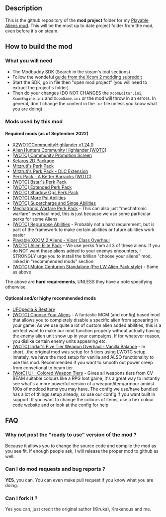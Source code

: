 ## Description

This is the github repository of the **mod project** folder for my [Playable Aliens mod](https://steamcommunity.com/sharedfiles/filedetails/?id=2850604395). 
This will be the most up to date project folder from the mod, even before it's on steam.

## How to build the mod

### What you will need

- The Modbuddy SDK (Search in the steam's tool sections)
- Follow the wondeful [guide from the Xcom 2 modding subreddit](https://www.reddit.com/r/xcom2mods/wiki/firsttime#wiki_how_to_install_and_set_up_xcom_2_wotc_sdk)
- Start the SDK, go in file then "open mod project" (you will need to extract the project's folder).
- Then do your changes (DO NOT CHANGES the `XcomEditor.ini`, `XcomEngine.ini` and `XcomGame.ini` or the mod will throw in an errors. In general, don't change the content in the `.uc` file unless you know what you are doing)

### Mods used by this mod

#### Required mods (as of September 2022)

- [X2WOTCCommunityHighlander v1.24.0](https://steamcommunity.com/workshop/filedetails/?id=1134256495)
- [Alien Hunters Community Highlander [WOTC]](https://steamcommunity.com/sharedfiles/filedetails/?id=2534737016)
- [[WOTC] Community Promotion Screen](https://steamcommunity.com/workshop/filedetails/?id=2550561145)
- [Ketaros 2D Package](https://steamcommunity.com/workshop/filedetails/?id=1557951815)
- [Mitzruti's Perk Pack](https://steamcommunity.com/sharedfiles/filedetails/?id=1561030099)
- [Mitzruti's Perk Pack - DLC Extension](https://steamcommunity.com/workshop/filedetails/?id=2066389408) 
- [Perk Pack - A Better Barracks (WOTC)](https://steamcommunity.com/workshop/filedetails/?id=1993868715)
- [[WOTC] Bstar's Perk Pack](https://steamcommunity.com/workshop/filedetails/?id=2115077818)
- [[WOTC] Extended Perk Pack](https://steamcommunity.com/workshop/filedetails/?id=1546482849) 
- [[WOTC] Shadow Ops Perk Pack](https://steamcommunity.com/workshop/filedetails/?id=1519841231)
- [[WOTC] More Psi Abilities](https://steamcommunity.com/workshop/filedetails/?id=1662114279)
- [[WOTC] Supercharge and Singe Abilities](https://steamcommunity.com/workshop/filedetails/?id=1745325917)
- [Mechatronic Warfare Perk Pack](https://steamcommunity.com/workshop/filedetails/?id=2329989067) - This can also just "mechatronic warfare" overhaul mod, this is just because we use some particular perks for some Aliens
- [[WOTC] Repurpose Abilities](https://steamcommunity.com/workshop/filedetails/?id=1792964849) - Probably not a hard requirement, but is part of the framework to make certain abilities or future abilities work easier
- [Playable XCOM 2 Aliens - Viper Class Overhaul](https://steamcommunity.com/workshop/filedetails/?id=1869612587)
- [[WOTC] Alien Elite Pack](https://steamcommunity.com/workshop/filedetails/?id=1563023889) - We use perks from all 3 of these aliens. If you do NOT want these aliens added to your enemys encounters, I STRONGLY urge you to install the brillian "choose your aliens" mod, linked in "recommended mods" section
- [[WOTC] Muton Centurion Standalone (Pre LW Alien Pack style)](https://steamcommunity.com/workshop/filedetails/?id=1972274071) - Same as above

The above are **hard requirements**, UNLESS they have a note specifying otherwise.

#### Optional and/or highy recommended mods

- [UFOpedia & Bestiary](https://steamcommunity.com/sharedfiles/filedetails/?id=2819129273)
- [[WOTC] Choose Your Aliens](https://steamcommunity.com/sharedfiles/filedetails/?id=1782917748) - A fantastic MCM (and config) based mod that allows you to completely disable a specific alien from appearing in your game. As we use quite a lot of custom alien added abilities, this is a perfect want to make our mod function properly without actually having the enemy alien unit show up in your campaigns. If for whatever reason, you dislike certain enemy units appearing etc.
- [[WOTC] Iridar's Five Tier Weapon Overhaul - Vanilla Balance](https://steamcommunity.com/sharedfiles/filedetails/?id=2406120902) - In short...the original mod was setup for 5 tiers using LWOTC setup. Innately, we have the mod setup for vanilla and ALSO functionality to use this mod. Recommended if you want to smooth out power creep from convetional to beam tier.
- [[WotC] UI - Colored Weapon Tiers](https://steamcommunity.com/sharedfiles/filedetails/?id=1949328656) - Gives all weapons tiers from CV - BEAM suitable colours like a RPG loot game, it's a great way to instantly see what's a more powerful version of a weapon/item/armour amidst 100s of modded items you may have. The config we use/have bundled has a lot of things setup already, so use our config if you want built in support. If you want to change the colours of items, use a hex colour code website and or look at the config for help

## FAQ

### Why not post the "ready to use" version of the mod ?
Because it allows you to change the source code and compile the mod as you see fit. If enough people ask, I will release the proper mod to github as well.

### Can I do mod requests and bug reports ?
**YES**, you can. You can even make pull request if you know what you are doing.

### Can I fork it ?
Yes you can, just credit the original author (Kiruka), Krakenous and me.

